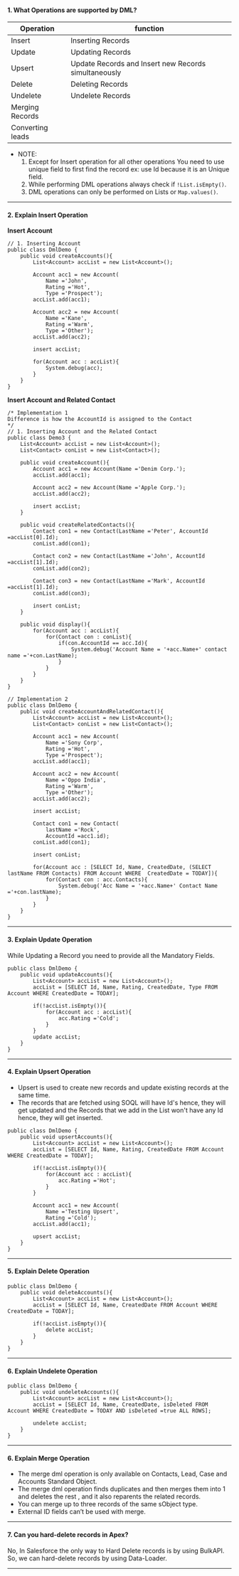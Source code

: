 #### 1. What Operations are supported by DML?

| Operation        | function                                    |
| ---------------- | ------------------------------------------- |
| Insert           | Inserting Records                           |
| Update           | Updating Records                            |
| Upsert           | Update Records and Insert new Records simultaneously|
| Delete           | Deleting Records                            |
| Undelete         | Undelete Records                            |
| Merging Records  |                                             |
| Converting leads |                                             |

- NOTE: 
	1. Except for Insert operation for all other operations You need to use unique field to first find the record ex: use Id because it is an Unique field.
	2. While performing DML operations always check if `!List.isEmpty()`.
	3. DML operations can only be performed on Lists or `Map.values()`.
___
#### 2. Explain Insert Operation
**Insert Account**

```apex
// 1. Inserting Account
public class DmlDemo {
    public void createAccounts(){
        List<Account> accList = new List<Account>();
        
        Account acc1 = new Account(
            Name ='John',
            Rating ='Hot',
            Type ='Prospect');
        accList.add(acc1);
        
        Account acc2 = new Account(
            Name ='Kane',
            Rating ='Warm',
            Type ='Other');
        accList.add(acc2);
        
        insert accList;
        
        for(Account acc : accList){
            System.debug(acc);
        }
    }
}
```

**Insert Account and Related Contact**

```apex
/* Implementation 1 
Difference is how the AccountId is assigned to the Contact
*/
// 1. Inserting Account and the Related Contact
public class Demo3 {
    List<Account> accList = new List<Account>();
    List<Contact> conList = new List<Contact>();
    
    public void createAccount(){
        Account acc1 = new Account(Name ='Denim Corp.');
        accList.add(acc1);
        
        Account acc2 = new Account(Name ='Apple Corp.');
        accList.add(acc2);
        
        insert accList;
    }
    
    public void createRelatedContacts(){
        Contact con1 = new Contact(LastName ='Peter', AccountId =accList[0].Id);
        conList.add(con1);
        
        Contact con2 = new Contact(LastName ='John', AccountId =accList[1].Id);
        conList.add(con2);
        
        Contact con3 = new Contact(LastName ='Mark', AccountId =accList[1].Id);
        conList.add(con3);
        
        insert conList;
    }

    public void display(){
        for(Account acc : accList){
            for(Contact con : conList){
                if(con.AccountId == acc.Id){
                    System.debug('Account Name = '+acc.Name+' contact name ='+con.LastName);
                }
            }
        }
    }
}

// Implementation 2
public class DmlDemo {
    public void createAccountAndRelatedContact(){
        List<Account> accList = new List<Account>();
        List<Contact> conList = new List<Contact>();
        
        Account acc1 = new Account(
            Name ='Sony Corp',
            Rating ='Hot',
            Type ='Prospect');
        accList.add(acc1);
        
        Account acc2 = new Account(
            Name ='Oppo India',
            Rating ='Warm',
            Type ='Other');
        accList.add(acc2);
        
        insert accList;
        
        Contact con1 = new Contact(
            lastName ='Rock',
            AccountId =acc1.id);
        conList.add(con1);
        
        insert conList;
        
        for(Account acc : [SELECT Id, Name, CreatedDate, (SELECT lastName FROM Contacts) FROM Account WHERE  CreatedDate = TODAY]){
            for(Contact con : acc.Contacts){
                System.debug('Acc Name = '+acc.Name+' Contact Name ='+con.lastName);
            }
        }
    }
}
```
___
#### 3. Explain Update Operation
While Updating a Record you need to provide all the Mandatory Fields.

```apex
public class DmlDemo {
    public void updateAccounts(){
        List<Account> accList = new List<Account>();
        accList = [SELECT Id, Name, Rating, CreatedDate, Type FROM Account WHERE CreatedDate = TODAY];
        
        if(!accList.isEmpty()){
            for(Account acc : accList){
                acc.Rating ='Cold';
            }
        }
        update accList;
    }
}
```

___
#### 4. Explain Upsert Operation
- Upsert is used to create new records and update existing records at the same time.
- The records that are fetched using SOQL will have Id's hence, they will get updated and the Records that we add in the List won't have any Id hence, they will get inserted.

```apex
public class DmlDemo {
    public void upsertAccounts(){
        List<Account> accList = new List<Account>();
        accList = [SELECT Id, Name, Rating, CreatedDate FROM Account WHERE CreatedDate = TODAY];
        
        if(!accList.isEmpty()){
            for(Account acc : accList){
                acc.Rating ='Hot';
            }
        }
        
        Account acc1 = new Account(
            Name ='Testing Upsert',
            Rating ='Cold');
        accList.add(acc1);
        
        upsert accList;
    }
}
```
___
#### 5. Explain Delete Operation

```apex
public class DmlDemo {
    public void deleteAccounts(){
        List<Account> accList = new List<Account>();
        accList = [SELECT Id, Name, CreatedDate FROM Account WHERE CreatedDate = TODAY];
        
        if(!accList.isEmpty()){
            delete accList;
        }
    }
}
```
___
#### 6. Explain Undelete Operation

```apex
public class DmlDemo {
    public void undeleteAccounts(){
        List<Account> accList = new List<Account>();
        accList = [SELECT Id, Name, CreatedDate, isDeleted FROM Account WHERE CreatedDate = TODAY AND isDeleted =true ALL ROWS];
        
        undelete accList;
    }
}
```
___
#### 6. Explain Merge Operation
- The merge dml operation is only available on Contacts, Lead, Case and Accounts Standard Object.
- The merge dml operation finds duplicates and then merges them into 1 and deletes the rest , and it also reparents the related records.
- You can merge up to three records of the same sObject type.
- External ID fields can’t be used with merge.
___
#### 7. Can you hard-delete records in Apex?
No, In Salesforce the only way to Hard Delete records is by using BulkAPI. So, we can hard-delete records by using Data-Loader.
___